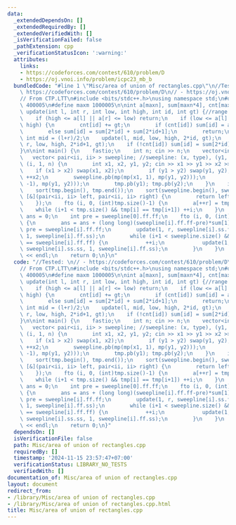 ```yaml
---
data:
  _extendedDependsOn: []
  _extendedRequiredBy: []
  _extendedVerifiedWith: []
  _isVerificationFailed: false
  _pathExtension: cpp
  _verificationStatusIcon: ':warning:'
  attributes:
    links:
    - https://codeforces.com/contest/610/problem/D
    - https://oj.vnoi.info/problem/icpc23_mb_b
  bundledCode: "#line 1 \"Misc/area of union of rectangles.cpp\"\n//Tested: \n// -\
    \ https://codeforces.com/contest/610/problem/D\n// - https://oj.vnoi.info/problem/icpc23_mb_b\n\
    // From CTP.LTT\n#include <bits/stdc++.h>\nusing namespace std;\n#define maxn\
    \ 400005\n#define maxm 1000005\n\nint a[maxn], sum[maxn*4], cnt[maxn*4];\n\nvoid\
    \ update(int l, int r, int low, int high, int id, int gt) {//range: [a[l], a[r])\n\
    \    if (high <= a[l] || a[r] <= low) return;\n    if (low <= a[l] && a[r] <=\
    \ high) {\n        cnt[id] += gt;\n        if (cnt[id]) sum[id] = a[r]-a[l];\n\
    \        else sum[id] = sum[2*id] + sum[2*id+1];\n        return;\n    }\n   \
    \ int mid = (l+r)/2;\n    update(l, mid, low, high, 2*id, gt);\n    update(mid,\
    \ r, low, high, 2*id+1, gt);\n    if (!cnt[id]) sum[id] = sum[2*id] + sum[2*id+1];\n\
    }\n\nint main() {\n    fastio;\n    int n; cin >> n;\n    vector<int> tmp;\n \
    \   vector< pair<ii, ii> > sweepline; //sweepline: (x, type), (y1, y2)\n    fto\
    \ (i, 1, n) {\n        int x1, x2, y1, y2; cin >> x1 >> y1 >> x2 >> y2;\n    \
    \    if (x1 > x2) swap(x1, x2);\n        if (y1 > y2) swap(y1, y2);\n        ++y2;\
    \ ++x2;\n        sweepline.pb(mp(mp(x1, 1), mp(y1, y2)));\n        sweepline.pb(mp(mp(x2,\
    \ -1), mp(y1, y2)));\n        tmp.pb(y1); tmp.pb(y2);\n    }\n    int r = 0;\n\
    \    sort(tmp.begin(), tmp.end());\n    sort(sweepline.begin(), sweepline.end(),\
    \ [&](pair<ii, ii> left, pair<ii, ii> right) {\n        return left.ff.ff < right.ff.ff;\n\
    \    });\n    fto (i, 0, (int)tmp.size()-1) {\n        a[++r] = tmp[i];\n    \
    \    while (i+1 < tmp.size() && tmp[i] == tmp[i+1]) ++i;\n    }\n    long long\
    \ ans = 0;\n    int pre = sweepline[0].ff.ff;\n    fto (i, 0, (int)sweepline.size()-1)\
    \ {\n        ans = ans + (long long)(sweepline[i].ff.ff-pre)*sum[1];\n       \
    \ pre = sweepline[i].ff.ff;\n        update(1, r, sweepline[i].ss.ff, sweepline[i].ss.ss,\
    \ 1, sweepline[i].ff.ss);\n        while (i+1 < sweepline.size() && sweepline[i+1].ff.ff\
    \ == sweepline[i].ff.ff) {\n            ++i;\n            update(1, r, sweepline[i].ss.ff,\
    \ sweepline[i].ss.ss, 1, sweepline[i].ff.ss);\n        }\n    }\n    cout << ans\
    \ << endl;\n    return 0;\n}\n"
  code: "//Tested: \n// - https://codeforces.com/contest/610/problem/D\n// - https://oj.vnoi.info/problem/icpc23_mb_b\n\
    // From CTP.LTT\n#include <bits/stdc++.h>\nusing namespace std;\n#define maxn\
    \ 400005\n#define maxm 1000005\n\nint a[maxn], sum[maxn*4], cnt[maxn*4];\n\nvoid\
    \ update(int l, int r, int low, int high, int id, int gt) {//range: [a[l], a[r])\n\
    \    if (high <= a[l] || a[r] <= low) return;\n    if (low <= a[l] && a[r] <=\
    \ high) {\n        cnt[id] += gt;\n        if (cnt[id]) sum[id] = a[r]-a[l];\n\
    \        else sum[id] = sum[2*id] + sum[2*id+1];\n        return;\n    }\n   \
    \ int mid = (l+r)/2;\n    update(l, mid, low, high, 2*id, gt);\n    update(mid,\
    \ r, low, high, 2*id+1, gt);\n    if (!cnt[id]) sum[id] = sum[2*id] + sum[2*id+1];\n\
    }\n\nint main() {\n    fastio;\n    int n; cin >> n;\n    vector<int> tmp;\n \
    \   vector< pair<ii, ii> > sweepline; //sweepline: (x, type), (y1, y2)\n    fto\
    \ (i, 1, n) {\n        int x1, x2, y1, y2; cin >> x1 >> y1 >> x2 >> y2;\n    \
    \    if (x1 > x2) swap(x1, x2);\n        if (y1 > y2) swap(y1, y2);\n        ++y2;\
    \ ++x2;\n        sweepline.pb(mp(mp(x1, 1), mp(y1, y2)));\n        sweepline.pb(mp(mp(x2,\
    \ -1), mp(y1, y2)));\n        tmp.pb(y1); tmp.pb(y2);\n    }\n    int r = 0;\n\
    \    sort(tmp.begin(), tmp.end());\n    sort(sweepline.begin(), sweepline.end(),\
    \ [&](pair<ii, ii> left, pair<ii, ii> right) {\n        return left.ff.ff < right.ff.ff;\n\
    \    });\n    fto (i, 0, (int)tmp.size()-1) {\n        a[++r] = tmp[i];\n    \
    \    while (i+1 < tmp.size() && tmp[i] == tmp[i+1]) ++i;\n    }\n    long long\
    \ ans = 0;\n    int pre = sweepline[0].ff.ff;\n    fto (i, 0, (int)sweepline.size()-1)\
    \ {\n        ans = ans + (long long)(sweepline[i].ff.ff-pre)*sum[1];\n       \
    \ pre = sweepline[i].ff.ff;\n        update(1, r, sweepline[i].ss.ff, sweepline[i].ss.ss,\
    \ 1, sweepline[i].ff.ss);\n        while (i+1 < sweepline.size() && sweepline[i+1].ff.ff\
    \ == sweepline[i].ff.ff) {\n            ++i;\n            update(1, r, sweepline[i].ss.ff,\
    \ sweepline[i].ss.ss, 1, sweepline[i].ff.ss);\n        }\n    }\n    cout << ans\
    \ << endl;\n    return 0;\n}"
  dependsOn: []
  isVerificationFile: false
  path: Misc/area of union of rectangles.cpp
  requiredBy: []
  timestamp: '2024-11-15 23:57:47+07:00'
  verificationStatus: LIBRARY_NO_TESTS
  verifiedWith: []
documentation_of: Misc/area of union of rectangles.cpp
layout: document
redirect_from:
- /library/Misc/area of union of rectangles.cpp
- /library/Misc/area of union of rectangles.cpp.html
title: Misc/area of union of rectangles.cpp
---
```

